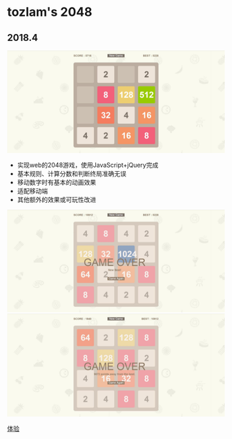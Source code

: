 # tozlam's 2048

## 2018.4

![界面截图](img/界面截图.jpg)



- 实现web的2048游戏，使用JavaScript+jQuery完成
- 基本规则、计算分数和判断终局准确无误
- 移动数字时有基本的动画效果
- 适配移动端
- 其他额外的效果或可玩性改进

![界面截图](img/界面截图2.jpg)
![界面截图](img/界面截图3.jpg)

[体验](https://tozlam.cn/2048/)